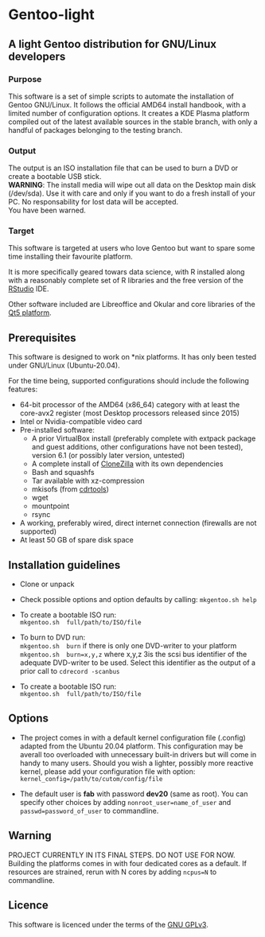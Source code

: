 # Gentoo-light
## A light Gentoo distribution for GNU/Linux developers            

### Purpose

This software is a set of simple scripts to automate the installation of
Gentoo GNU/Linux. It follows the official AMD64 install handbook, with a
limited number of configuration options. It creates a KDE Plasma platform
compiled out of the latest available sources in the stable branch,
with only a handful of packages belonging to the testing branch.

### Output

The output is an ISO installation file that can be used to burn a DVD
or create a bootable USB stick.   
**WARNING**: The install media will wipe out all data on the Desktop
main disk (/dev/sda). Use it with care and only if you want to do a
fresh install of your PC. No responsability for lost data will be
accepted.   
You have been warned.   

### Target

This software is targeted at users who love Gentoo but want to spare
some time installing their favourite platform.

It is more specifically geared towars data science, with R installed along with 
a reasonably complete set of R libraries and the free version of the [RStudio](https://rstudio.com/) 
IDE.

Other software included are Libreoffice and Okular and core libraries of
the [Qt5 platform](https://www.qt.io). 

## Prerequisites

This software is designed to work on *nix platforms. It has only been
tested under GNU/Linux (Ubuntu-20.04).

For the time being, supported configurations should include the
following features:

* 64-bit processor of the AMD64 (x86_64) category with at least the
  core-avx2 register (most Desktop processors released since 2015)      
* Intel or Nvidia-compatible video card
* Pre-installed software:
  - A prior VirtualBox install (preferably complete with extpack package
  and guest additions, other configurations have not been tested), version
  6.1 (or possibly later version, untested)  
  - A complete install of [CloneZilla](https://clonezilla.org/) with its own dependencies    
  - Bash and squashfs    
  - Tar available with xz-compression 
  - mkisofs (from [cdrtools](https://downloads.sourceforge.net/cdrtools/cdrtools-3.02a09.tar.bz2))  
  - wget  
  - mountpoint  
  - rsync
* A working, preferably wired, direct internet connection (firewalls
  are not supported)  
* At least 50 GB of spare disk space

## Installation guidelines

* Clone or unpack  
* Check possible options and option defaults by calling: `mkgentoo.sh help` 
* To create a bootable ISO run:     
     `mkgentoo.sh  full/path/to/ISO/file`  
* To burn to DVD run:     
     `mkgentoo.sh  burn`   if there is only one DVD-writer to your platform  
     `mkgentoo.sh  burn=x,y,z` where x,y,z 3is the scsi bus identifier of the
     adequate DVD-writer to be used. Select this identifier as the output of
     a prior call to `cdrecord -scanbus`
     
* To create a bootable ISO run:     
     `mkgentoo.sh  full/path/to/ISO/file`  

## Options   
  
* The project comes in with a default kernel configuration file (.config)
  adapted from the Ubuntu 20.04 platform. This configuration may be averall
  too overloaded with unnecessary built-in drivers but will come in handy to
  many users. Should you wish a lighter, possibly more reactive kernel, please
  add your configuration file with option:
      `kernel_config=/path/to/cutom/config/file`

* The default user is **fab** with password **dev20** (same as root). You can
  specify other choices by adding `nonroot_user=name_of_user` and
  `passwd=password_of_user` to commandline.


## Warning
PROJECT CURRENTLY IN ITS FINAL STEPS. DO NOT USE FOR NOW.   
Building the platforms comes in with four dedicated cores as a default.
If resources are strained, rerun with N cores by adding `ncpus=N` to commandline.

## Licence

This software is licenced under the terms of the [GNU
GPLv3](https://www.gnu.org/licenses/gpl-3.0.html).


